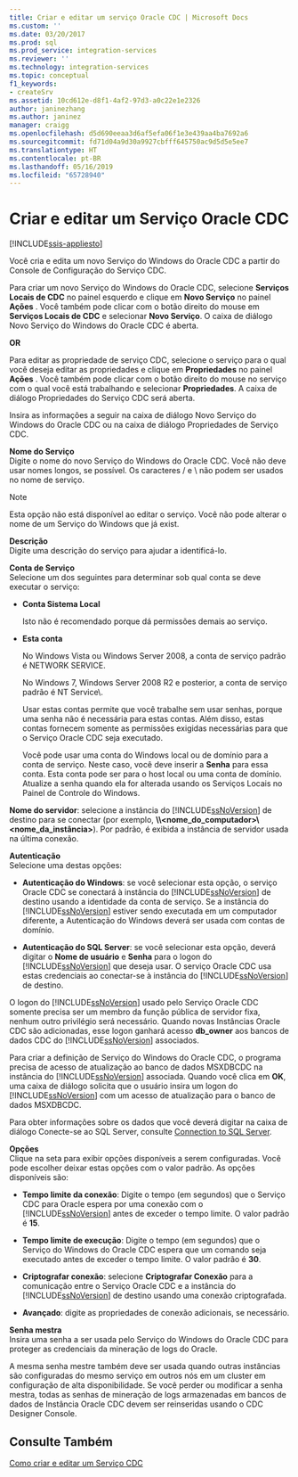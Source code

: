 ```yaml
---
title: Criar e editar um serviço Oracle CDC | Microsoft Docs
ms.custom: ''
ms.date: 03/20/2017
ms.prod: sql
ms.prod_service: integration-services
ms.reviewer: ''
ms.technology: integration-services
ms.topic: conceptual
f1_keywords:
- createSrv
ms.assetid: 10cd612e-d8f1-4af2-97d3-a0c22e1e2326
author: janinezhang
ms.author: janinez
manager: craigg
ms.openlocfilehash: d5d690eeaa3d6af5efa06f1e3e439aa4ba7692a6
ms.sourcegitcommit: fd71d04a9d30a9927cbfff645750ac9d5d5e5ee7
ms.translationtype: HT
ms.contentlocale: pt-BR
ms.lasthandoff: 05/16/2019
ms.locfileid: "65728940"
---
```

# <a name="create-and-edit-an-oracle-cdc-service"></a>Criar e editar um Serviço Oracle CDC

[!INCLUDE[ssis-appliesto](../../includes/ssis-appliesto-ssvrpluslinux-asdb-asdw-xxx.md)]


  Você cria e edita um novo Serviço do Windows do Oracle CDC a partir do Console de Configuração do Serviço CDC.  
  
 Para criar um novo Serviço do Windows do Oracle CDC, selecione **Serviços Locais de CDC** no painel esquerdo e clique em **Novo Serviço** no painel **Ações** . Você também pode clicar com o botão direito do mouse em **Serviços Locais de CDC** e selecionar **Novo Serviço**. O caixa de diálogo Novo Serviço do Windows do Oracle CDC é aberta.  
  
 **OR**  
  
 Para editar as propriedade de serviço CDC, selecione o serviço para o qual você deseja editar as propriedades e clique em **Propriedades** no painel **Ações** . Você também pode clicar com o botão direito do mouse no serviço com o qual você está trabalhando e selecionar **Propriedades**. A caixa de diálogo Propriedades do Serviço CDC será aberta.  
  
 Insira as informações a seguir na caixa de diálogo Novo Serviço do Windows do Oracle CDC ou na caixa de diálogo Propriedades de Serviço CDC.  
  
**Nome do Serviço**  
 Digite o nome do novo Serviço do Windows do Oracle CDC. Você não deve usar nomes longos, se possível. Os caracteres / e \ não podem ser usados no nome de serviço.  
  
> [!NOTE]  
> Esta opção não está disponível ao editar o serviço. Você não pode alterar o nome de um Serviço do Windows que já exist.  
  
 **Descrição**  
 Digite uma descrição do serviço para ajudar a identificá-lo.  
  
 **Conta de Serviço**  
 Selecione um dos seguintes para determinar sob qual conta se deve executar o serviço:  
  
-   **Conta Sistema Local**  
  
     Isto não é recomendado porque dá permissões demais ao serviço.  
  
-   **Esta conta**  
  
     No Windows Vista ou Windows Server 2008, a conta de serviço padrão é NETWORK SERVICE.  
  
     No Windows 7, Windows Server 2008 R2 e posterior, a conta de serviço padrão é NT Service\\<service-name>.  
  
     Usar estas contas permite que você trabalhe sem usar senhas, porque uma senha não é necessária para estas contas. Além disso, estas contas fornecem somente as permissões exigidas necessárias para que o Serviço Oracle CDC seja executado.  
  
     Você pode usar uma conta do Windows local ou de domínio para a conta de serviço. Neste caso, você deve inserir a **Senha** para essa conta. Esta conta pode ser para o host local ou uma conta de domínio. Atualize a senha quando ela for alterada usando os Serviços Locais no Painel de Controle do Windows.  
  
 **Nome do servidor**: selecione a instância do [!INCLUDE[ssNoVersion](../../includes/ssnoversion-md.md)] de destino para se conectar (por exemplo, **\\\\<nome_do_computador>\\<nome_da_instância>**). Por padrão, é exibida a instância de servidor usada na última conexão.  
  
 **Autenticação**  
 Selecione uma destas opções:  
  
-   **Autenticação do Windows**: se você selecionar esta opção, o serviço Oracle CDC se conectará à instância do [!INCLUDE[ssNoVersion](../../includes/ssnoversion-md.md)] de destino usando a identidade da conta de serviço. Se a instância do [!INCLUDE[ssNoVersion](../../includes/ssnoversion-md.md)] estiver sendo executada em um computador diferente, a Autenticação do Windows deverá ser usada com contas de domínio.  
  
-   **Autenticação do SQL Server**: se você selecionar esta opção, deverá digitar o **Nome de usuário** e **Senha** para o logon do [!INCLUDE[ssNoVersion](../../includes/ssnoversion-md.md)] que deseja usar. O serviço Oracle CDC usa estas credenciais ao conectar-se à instância do [!INCLUDE[ssNoVersion](../../includes/ssnoversion-md.md)] de destino.  
  
 O logon do [!INCLUDE[ssNoVersion](../../includes/ssnoversion-md.md)] usado pelo Serviço Oracle CDC somente precisa ser um membro da função pública de servidor fixa, nenhum outro privilégio será necessário. Quando novas Instâncias Oracle CDC são adicionadas, esse logon ganhará acesso **db_owner** aos bancos de dados CDC do [!INCLUDE[ssNoVersion](../../includes/ssnoversion-md.md)] associados.  
  
 Para criar a definição de Serviço do Windows do Oracle CDC, o programa precisa de acesso de atualização ao banco de dados MSXDBCDC na instância do [!INCLUDE[ssNoVersion](../../includes/ssnoversion-md.md)] associada. Quando você clica em **OK**, uma caixa de diálogo solicita que o usuário insira um logon do [!INCLUDE[ssNoVersion](../../includes/ssnoversion-md.md)] com um acesso de atualização para o banco de dados MSXDBCDC.  
  
 Para obter informações sobre os dados que você deverá digitar na caixa de diálogo Conecte-se ao SQL Server, consulte [Connection to SQL Server](../../integration-services/change-data-capture/connection-to-sql-server.md).  
  
 **Opções**  
 Clique na seta para exibir opções disponíveis a serem configuradas. Você pode escolher deixar estas opções com o valor padrão. As opções disponíveis são:  
  
-   **Tempo limite da conexão**: Digite o tempo (em segundos) que o Serviço CDC para Oracle espera por uma conexão com o [!INCLUDE[ssNoVersion](../../includes/ssnoversion-md.md)] antes de exceder o tempo limite. O valor padrão é **15**.  
  
-   **Tempo limite de execução**: Digite o tempo (em segundos) que o Serviço do Windows do Oracle CDC espera que um comando seja executado antes de exceder o tempo limite. O valor padrão é **30**.  
  
-   **Criptografar conexão**: selecione **Criptografar Conexão** para a comunicação entre o Serviço Oracle CDC e a instância do [!INCLUDE[ssNoVersion](../../includes/ssnoversion-md.md)] de destino usando uma conexão criptografada.  
  
-   **Avançado**: digite as propriedades de conexão adicionais, se necessário.  
  
 **Senha mestra**  
 Insira uma senha a ser usada pelo Serviço do Windows do Oracle CDC para proteger as credenciais da mineração de logs do Oracle.  
  
 A mesma senha mestre também deve ser usada quando outras instâncias são configuradas do mesmo serviço em outros nós em um cluster em configuração de alta disponibilidade. Se você perder ou modificar a senha mestra, todas as senhas de mineração de logs armazenadas em bancos de dados de Instância Oracle CDC devem ser reinseridas usando o CDC Designer Console.  
  
## <a name="see-also"></a>Consulte Também  
 [Como criar e editar um Serviço CDC](../../integration-services/change-data-capture/how-to-create-and-edit-a-cdc-service.md)  
  
  
